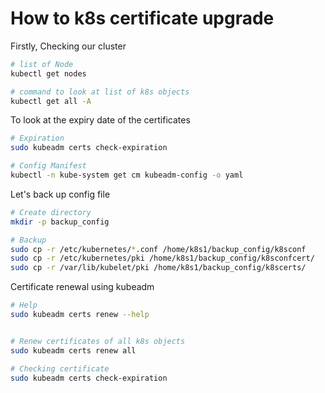 # How to k8s certificate upgrade

Firstly, Checking our cluster
``` bash
# list of Node
kubectl get nodes

# command to look at list of k8s objects
kubectl get all -A

```

To look at the expiry date of the certificates
``` bash
# Expiration
sudo kubeadm certs check-expiration

# Config Manifest
kubectl -n kube-system get cm kubeadm-config -o yaml

```

Let's back up config file
``` bash
# Create directory
mkdir -p backup_config

# Backup
sudo cp -r /etc/kubernetes/*.conf /home/k8s1/backup_config/k8sconf
sudo cp -r /etc/kubernetes/pki /home/k8s1/backup_config/k8sconfcert/
sudo cp -r /var/lib/kubelet/pki /home/k8s1/backup_config/k8scerts/

```

Certificate renewal using kubeadm
``` bash
# Help
sudo kubeadm certs renew --help


# Renew certificates of all k8s objects
sudo kubeadm certs renew all

# Checking certificate
sudo kubeadm certs check-expiration

```